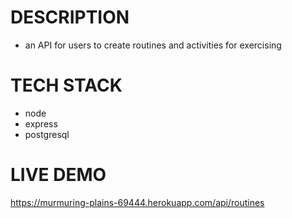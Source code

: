 # DESCRIPTION

- an API for users to create routines and activities for exercising

# TECH STACK

- node
- express
- postgresql

# LIVE DEMO

https://murmuring-plains-69444.herokuapp.com/api/routines

